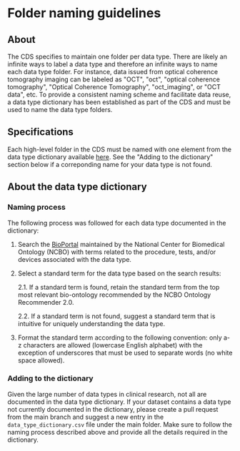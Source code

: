 # Folder naming guidelines

## About
The CDS specifies to maintain one folder per data type. There are likely an infinite ways to label a data type and therefore an infinite ways to name each data type folder. 
For instance, data issued from optical coherence tomography imaging can be labeled as "OCT", "oct", "optical coherence tomography", "Optical Coherence Tomography", "oct_imaging", or "OCT data", etc. 
To provide a consistent naming scheme and facilitate data reuse, a data type dictionary has been established as part of the CDS and must be used to name the data type folders.

## Specifications
Each high-level folder in the CDS must be named with one element from the data type dictionary available [here](data_type_dictionary.csv). See the "Adding to the dictionary" section below if a correponding name for your data type is not found. 

## About the data type dictionary

### Naming process
The following process was followed for each data type documented in the dictionary:
1. Search the [BioPortal](http://bioportal.bioontology.org/) maintained by the National Center for Biomedical Ontology (NCBO) with terms related to the procedure, tests, and/or devices associated with the data type.
2. Select a standard term for the data type based on the search results:

    2.1. If a standard term is found, retain the standard term from the top most relevant bio-ontology recommended by the NCBO Ontology Recommender 2.0.
    
    2.2. If a standard term is not found, suggest a standard term that is intuitive for uniquely understanding the data type.

3. Format the standard term according to the following convention: only a-z characters are allowed (lowercase English alphabet) with the exception of underscores that must be used to separate words (no white space allowed).

### Adding to the dictionary
Given the large number of data types in clinical research, not all are documented in the data type dictionary. If your dataset contains a data type not currently documented in the dictionary,
please create a pull request from the main branch and suggest a new entry in the `data_type_dictionary.csv` file under the main folder. Make sure to follow the naming process described above and
provide all the details required in the dictionary.





